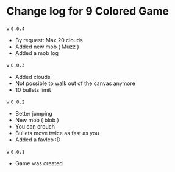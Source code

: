 Change log for 9 Colored Game
====

v `0.0.4`
* By request: Max 20 clouds
* Added new mob ( Muzz )
* Added a mob log

v `0.0.3`
* Added clouds
* Not possible to walk out of the canvas anymore
* 10 bullets limit

v `0.0.2`
* Better jumping
* New mob ( blob )
* You can crouch
* Bullets move twice as fast as you
* Added a favIco :D

v `0.0.1`
* Game was created